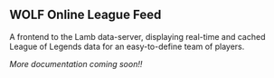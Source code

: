 ## WOLF Online League Feed
A frontend to the Lamb data-server, displaying real-time and cached League of Legends data for an easy-to-define team of players.  

_More documentation coming soon!!_
